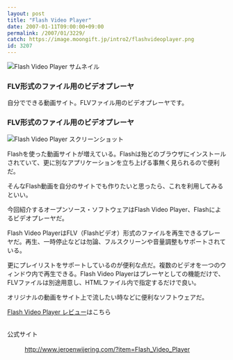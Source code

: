 ```yaml
---
layout: post
title: "Flash Video Player"
date: 2007-01-11T09:00:00+09:00
permalink: /2007/01/3229/
catch: https://image.moongift.jp/intro2/flashvideoplayer.png
id: 3207
---
```

 ![Flash Video Player サムネイル](https://image.moongift.jp/intro2/flashvideoplayer.t.png "Flash Video Player サムネイル")
  

### FLV形式のファイル用のビデオプレーヤ
  
自分でできる動画サイト。FLVファイル用のビデオプレーヤです。  
<!--more-->  

### FLV形式のファイル用のビデオプレーヤ
  

![Flash Video Player スクリーンショット](https://image.moongift.jp/intro2/flashvideoplayer.png "Flash Video Player スクリーンショット")

  

Flashを使った動画サイトが増えている。Flashは殆どのブラウザにインストールされていて、更に別なアプリケーションを立ち上げる事無く見られるので便利だ。

  

そんなFlash動画を自分のサイトでも作りたいと思ったら、これを利用してみるといい。

  

今回紹介するオープンソース・ソフトウェアはFlash Video Player、Flashによるビデオプレーヤだ。

  

Flash Video PlayerはFLV（Flashビデオ）形式のファイルを再生できるプレーヤだ。再生、一時停止などは勿論、フルスクリーンや音量調整もサポートされている。

  

更にプレイリストをサポートしているのが便利な点だ。複数のビデオを一つのウィンドウ内で再生できる。Flash Video Playerはプレーヤとしての機能だけで、FLVファイルは別途用意し、HTMLファイル内で指定するだけで良い。

  

オリジナルの動画をサイト上で流したい時などに便利なソフトウェアだ。

  

[Flash Video Player レビュー](http://oss.moongift.jp/review/i-3231.html)はこちら

  
<dl>
<br><dt>公式サイト</dt>
<br><dd><a href="http://www.jeroenwijering.com/?item=Flash_Video_Player" target="_blank">http://www.jeroenwijering.com/?item=Flash_Video_Player</a></dd>
<br>
</dl>